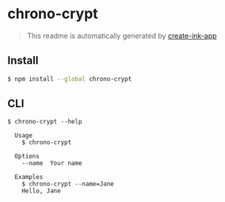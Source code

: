 # chrono-crypt

> This readme is automatically generated by [create-ink-app](https://github.com/vadimdemedes/create-ink-app)

## Install

```bash
$ npm install --global chrono-crypt
```

## CLI

```
$ chrono-crypt --help

  Usage
    $ chrono-crypt

  Options
    --name  Your name

  Examples
    $ chrono-crypt --name=Jane
    Hello, Jane
```
